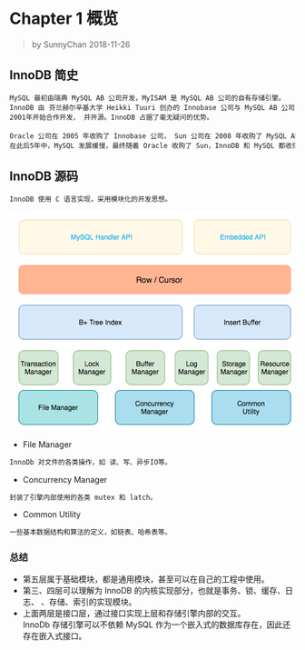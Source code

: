 # Chapter 1 概览
> by SunnyChan 2018-11-26

## InnoDB 简史
```md 
MySQL 最初由瑞典 MySQL AB 公司开发，MyISAM 是 MySQL AB 公司的自有存储引擎。
InnoDB 由 芬兰赫尔辛基大学 Heikki Tuuri 创办的 Innobase 公司与 MySQL AB 公司
2001年开始合作开发， 并开源。InnoDB 占据了毫无疑问的优势。

Oracle 公司在 2005 年收购了 Innobase 公司， Sun 公司在 2008 年收购了 MySQL AB 公司。
在此后5年中，MySQL 发展缓慢，最终随着 Oracle 收购了 Sun，InnoDB 和 MySQL 都收归 Oracle 所有。
```

## InnoDB 源码
```md 
InnoDB 使用 C 语言实现，采用模块化的开发思想。
```
![InnoDb 代码模块](../pic/innodb-code-modules.png)

* File Manager 
```md 
InnoDb 对文件的各类操作，如 读、写、异步IO等。
```
* Concurrency Manager
```md
封装了引擎内部使用的各类 mutex 和 latch。
```
* Common Utility
```md
一些基本数据结构和算法的定义，如链表、哈希表等。
```
### 总结
* 第五层属于基础模块，都是通用模块，甚至可以在自己的工程中使用。  
* 第三、四层可以理解为 InnoDB 的内核实现部分，也就是事务、锁、缓存、日志、
  、存储、索引的实现模块。
* 上面两层是接口层，通过接口实现上层和存储引擎内部的交互。  
  InnoDb 存储引擎可以不依赖 MySQL 作为一个嵌入式的数据库存在，因此还存在嵌入式接口。